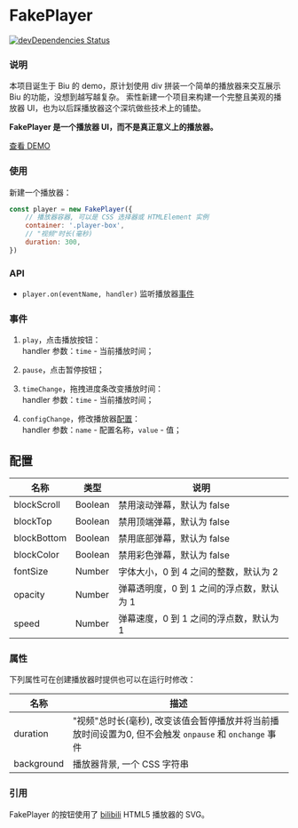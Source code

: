 # FakePlayer
[![devDependencies Status](https://david-dm.org/biu-danmaku/fake-player/dev-status.svg)](https://david-dm.org/biu-danmaku/fake-player?type=dev)

### 说明
本项目诞生于 Biu 的 demo，原计划使用 div 拼装一个简单的播放器来交互展示 Biu 的功能，没想到越写越复杂。
索性新建一个项目来构建一个完整且美观的播放器 UI，也为以后踩播放器这个深坑做些技术上的铺垫。

**FakePlayer 是一个播放器 UI，而不是真正意义上的播放器。**

[查看 DEMO](https://biu-danmaku.github.io/fake-player/demo/)

### 使用

新建一个播放器：
```js
const player = new FakePlayer({
    // 播放器容器, 可以是 CSS 选择器或 HTMLElement 实例
    container: '.player-box',
    // "视频"时长(毫秒)
    duration: 300,
})
```

### API
- `player.on(eventName, handler)` 监听播放器[事件](#事件)

### 事件
1. `play`，点击播放按钮：  
handler 参数：`time` - 当前播放时间；

2. `pause`，点击暂停按钮；

3. `timeChange`，拖拽进度条改变播放时间：  
handler 参数：`time` - 当前播放时间；

4. `configChange`，修改播放器[配置](#配置)：  
handler 参数：`name` - 配置名称，`value` - 值；

## 配置
名称|类型|说明
-|-|-
blockScroll|Boolean|禁用滚动弹幕，默认为 false
blockTop|Boolean|禁用顶端弹幕，默认为 false
blockBottom|Boolean|禁用底部弹幕，默认为 false
blockColor|Boolean|禁用彩色弹幕，默认为 false
fontSize|Number|字体大小，0 到 4 之间的整数，默认为 2
opacity|Number|弹幕透明度，0 到 1 之间的浮点数，默认为 1
speed|Number|弹幕速度，0 到 1 之间的浮点数，默认为 1

### 属性
下列属性可在创建播放器时提供也可以在运行时修改：

名称|描述
-|-
duration|"视频"总时长(毫秒), 改变该值会暂停播放并将当前播放时间设置为0, 但不会触发 `onpause` 和 `onchange` 事件
background|播放器背景, 一个 CSS 字符串

### 引用
FakePlayer 的按钮使用了 [bilibili](https://www.bilibili.com) HTML5 播放器的 SVG。
